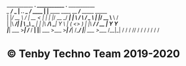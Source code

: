 ___________          ___.           ___________           .__                    ___________                    
\__    ___/___   ____\_ |__ ___.__. \__    ___/___   ____ |  |__   ____   ____   \__    ___/___ _____    _____  
  |    |_/ __ \ /    \| __ <   |  |   |    |_/ __ \_/ ___\|  |  \ /    \ /  _ \    |    |_/ __ \\__  \  /     \
  |    |\  ___/|   |  \ \_\ \___  |   |    |\  ___/\  \___|   Y  \   |  (  <_> )   |    |\  ___/ / __ \|  Y Y  \
  |____| \___  >___|  /___  / ____|   |____| \___  >\___  >___|  /___|  /\____/    |____| \___  >____  /__|_|  /
             \/     \/    \/\/                   \/     \/     \/     \/                      \/     \/      \/


# © Tenby Techno Team 2019-2020
